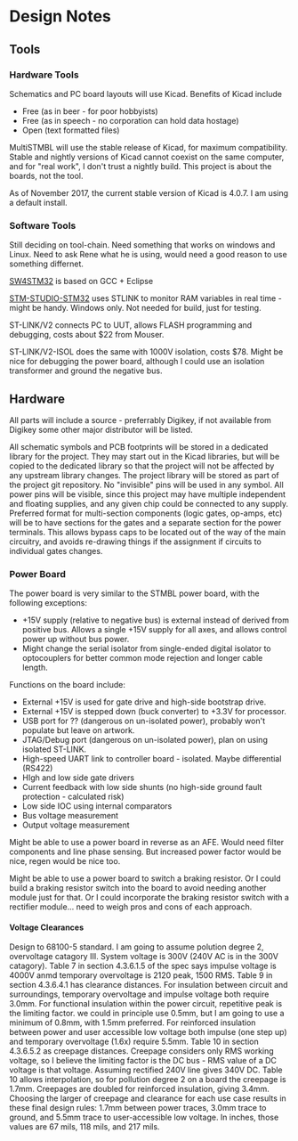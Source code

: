 # Design Notes

## Tools

### Hardware Tools

Schematics and PC board layouts will use Kicad.  Benefits of Kicad include
* Free (as in beer - for poor hobbyists)
* Free (as in speech - no corporation can hold data hostage)
* Open (text formatted files)

MultiSTMBL will use the stable release of Kicad, for maximum compatibility.
Stable and nightly versions of Kicad cannot coexist on the same computer,
and for "real work", I don't trust a nightly build.  This project is about
the boards, not the tool.

As of November 2017, the current stable version of Kicad is 4.0.7.  I am using
a default install.

### Software Tools

Still deciding on tool-chain.  Need something that works on windows and Linux.
Need to ask Rene what he is using, would need a good reason to use something differnet.

[SW4STM32](http://www.st.com/content/st_com/en/products/development-tools/software-development-tools/stm32-software-development-tools/stm32-ides/sw4stm32.html) is based on GCC + Eclipse

[STM-STUDIO-STM32](http://www.st.com/content/st_com/en/products/development-tools/software-development-tools/stm32-software-development-tools/stm32-performance-and-debuggers/stm-studio-stm32.html) uses STLINK to monitor RAM variables in real time - might be handy.  Windows only.  Not needed for build, just for testing.

ST-LINK/V2 connects PC to UUT, allows FLASH programming and debugging, costs about $22 from Mouser.

ST-LINK/V2-ISOL does the same with 1000V isolation, costs $78.  Might be nice for debugging the power board, although I could use an isolation transformer and ground the negative bus.


## Hardware

All parts will include a source - preferrably Digikey, if not available from Digikey some
other major distributor will be listed.

All schematic symbols and PCB footprints will be stored in a dedicated library for the project.
They may start out in the Kicad libraries, but will be copied to the dedicated library so that
the project will not be affected by any upstream library changes.  The project library will be
stored as part of the project git repository.
No "invisible" pins will be used in any symbol.  All power pins will be visible, since this
project may have multiple independent and floating supplies, and any given chip could be 
connected to any supply.
Preferred format for multi-section components (logic gates, op-amps, etc) will be to have
sections for the gates and a separate section for the power terminals.  This allows bypass
caps to be located out of the way of the main circuitry, and avoids re-drawing things if the
assignment if circuits to individual gates changes.

### Power Board

The power board is very similar to the STMBL power board, with the following exceptions:
* +15V supply (relative to negative bus) is external instead of derived from positive bus.  Allows a single +15V supply for all axes, and allows control power up without bus power.
* Might change the serial isolator from single-ended digital isolator to optocouplers for better common mode rejection and longer cable length.

Functions on the board include:
* External +15V is used for gate drive and high-side bootstrap drive.
* External +15V is stepped down (buck converter) to +3.3V for processor.
* USB port for ?? (dangerous on un-isolated power), probably won't populate but leave on artwork.
* JTAG/Debug port (dangerous on un-isolated power), plan on using isolated ST-LINK.
* High-speed UART link to controller board - isolated.  Maybe differential (RS422)
* HIgh and low side gate drivers
* Current feedback with low side shunts (no high-side ground fault protection - calculated risk)
* Low side IOC using internal comparators
* Bus voltage measurement
* Output voltage measurement

Might be able to use a power board in reverse as an AFE.  Would need filter components and line phase sensing.  But increased power factor would be nice, regen would be nice too.

Might be able to use a power board to switch a braking resistor.  Or I could build a braking resistor switch into the board to avoid needing another module just for that.  Or I could incorporate the braking resistor switch with a rectifier module...  need to weigh pros and cons of each approach.

#### Voltage Clearances
Design to 68100-5 standard.
I am going to assume polution degree 2, overvoltage catagory III.  System voltage is 300V (240V AC is in the 300V catagory).
Table 7 in section 4.3.6.1.5 of the spec says impulse voltage is 4000V anmd temporary overvoltage is 2120 peak, 1500 RMS.
Table 9 in section 4.3.6.4.1 has clearance distances.  For insulation between circuit and surroundings, temporary overvoltage and impulse voltage both require 3.0mm.  For functional insulation within the power circuit, repetitive peak is the limiting factor.  we could in principle use 0.5mm, but I am going to use a minimum of 0.8mm, with 1.5mm preferred.  For reinforced insulation between power and user accessible low voltage both impulse (one step up) and temporary overvoltage (1.6x) require 5.5mm.
Table 10 in section 4.3.6.5.2 as creepage distances.  Creepage considers only RMS working voltage, so I believe the limiting factor is the DC bus - RMS value of a DC voltage is that voltage.  Assuming rectified 240V line gives 340V DC.  Table 10 allows interpolation, so for pollution degree 2 on a board the creepage is 1.7mm.  Creepages are doubled for reinforced insulation, giving 3.4mm.
Choosing the larger of creepage and clearance for each use case results in these final design rules:  1.7mm between power traces, 3.0mm trace to ground, and 5.5mm trace to user-accessible low voltage.  In inches, those values are 67 mils, 118 mils, and 217 mils.
